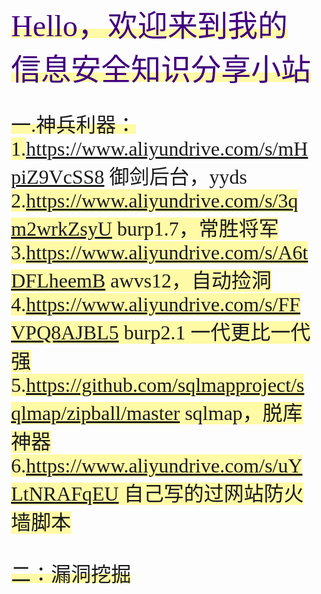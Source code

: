 
<html>
<head>
  <title>Evernote Export</title>
  <basefont face="微软雅黑" size="2" />
  <meta http-equiv="Content-Type" content="text/html;charset=utf-8" />
  <meta name="exporter-version" content="YXBJ Windows/603132 (zh-CN, DDL); Windows/10.0.0 (Win64); EDAMVersion=V2;"/>
  <style>
    body, td {
      font-family: 微软雅黑;
      font-size: 10pt;
    }
  </style>
</head>
<body>
<a name="502"/>

<div>
<span><div><span style="background-color: rgb(255, 250, 165); color: rgb(65, 0, 125);-evernote-highlight:true;"><font style="font-size: 36pt;">Hello，欢迎来到我的信息安全知识分享小站</font></span></div><div><br/></div><div><br/></div><div><span style="background-color: rgb(255, 250, 165);-evernote-highlight:true;"><font style="font-size: 24pt;">一.神兵利器：</font></span></div><div><font style="font-size: 24pt;"><span style="background-color: rgb(255, 250, 165);-evernote-highlight:true;"><font>  1.</font></span><span style="background-color: rgb(255, 250, 165);-evernote-highlight:true;"><a href="https://www.aliyundrive.com/s/mHpiZ9VcSS8">https://www.aliyundrive.com/s/mHpiZ9VcSS8</a>    御剑后台，yyds</span></font></div><div><font style="font-size: 24pt;"><span style="background-color: rgb(255, 250, 165);-evernote-highlight:true;">  2.</span><span style="background-color: rgb(255, 250, 165);-evernote-highlight:true;"><a href="https://www.aliyundrive.com/s/3qm2wrkZsyU">https://www.aliyundrive.com/s/3qm2wrkZsyU</a>    burp1.7，常胜将军</span></font></div><div><font style="font-size: 24pt;"><span style="background-color: rgb(255, 250, 165);-evernote-highlight:true;">  3.</span><span style="background-color: rgb(255, 250, 165);-evernote-highlight:true;"><a href="https://www.aliyundrive.com/s/A6tDFLheemB">https://www.aliyundrive.com/s/A6tDFLheemB</a>    awvs12，自动捡洞</span></font></div><div><font style="font-size: 24pt;"><span style="background-color: rgb(255, 250, 165);-evernote-highlight:true;">  4.</span><span style="background-color: rgb(255, 250, 165);-evernote-highlight:true;"><a href="https://www.aliyundrive.com/s/FFVPQ8AJBL5">https://www.aliyundrive.com/s/FFVPQ8AJBL5</a>     burp2.1   一代更比一代强</span></font></div><div><font style="font-size: 24pt;"><span style="background-color: rgb(255, 250, 165);-evernote-highlight:true;">  5.</span><span style="background-color: rgb(255, 250, 165);-evernote-highlight:true;"><a href="https://github.com/sqlmapproject/sqlmap/zipball/master">https://github.com/sqlmapproject/sqlmap/zipball/master</a>    sqlmap，脱库神器</span></font></div><div><font style="font-size: 24pt;"><span style="background-color: rgb(255, 250, 165);-evernote-highlight:true;">  6.</span><span style="background-color: rgb(255, 250, 165);-evernote-highlight:true;"><a href="https://www.aliyundrive.com/s/uYLtNRAFqEU">https://www.aliyundrive.com/s/uYLtNRAFqEU</a>     自己写的过网站防火墙脚本</span></font></div><div><span style="background-color: rgb(255, 250, 165);-evernote-highlight:true;"><font style="font-size: 24pt;"><br/></font></span></div><div><span style="background-color: rgb(255, 250, 165);-evernote-highlight:true;"><font style="font-size: 24pt;">二：漏洞挖掘</font></span></div><div><span style="background-color: rgb(255, 250, 165);-evernote-highlight:true;"><font style="font-size: 24pt;">  </font></span></div></span>
</div></body></html
